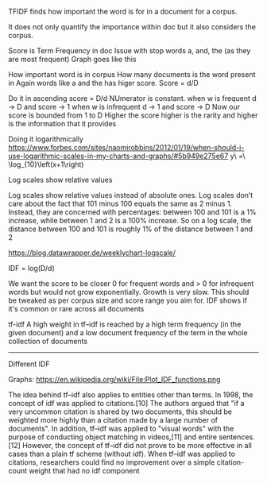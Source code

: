 TFIDF finds how important the word is for in a document for a corpus.

It does not only quantify the importance within doc but it also considers the corpus.

Score is Term Frequency in doc
Issue with stop words a, and, the (as they are most frequent)
Graph goes like this

How important word is in corpus
How many documents is the word present in
Again words like a and the has higer score.
Score = d/D

Do it in ascending
score = D/d
NUmerator is constant.
when w is frequent d -> D and score -> 1
when w is infrequent d -> 1 and score -> D
Now our score is bounded from 1 to D
Higher the score higher is the rarity and higher is the information that it provides

Doing it logarithmically
https://www.forbes.com/sites/naomirobbins/2012/01/19/when-should-i-use-logarithmic-scales-in-my-charts-and-graphs/#5b949e275e67
y\ =\ \log_{10}\left(x+1\right)

Log scales show relative values

Log scales show relative values instead of absolute ones. Log scales don’t care about the fact that 101 minus 100 equals the same as 2 minus 1. Instead, they are concerned with percentages: between 100 and 101 is a 1% increase, while between 1 and 2 is a 100% increase. So on a log scale, the distance between 100 and 101 is roughly 1% of the distance between 1 and 2

https://blog.datawrapper.de/weeklychart-logscale/

IDF = log(D/d)

We want the score to be closer 0 for frequent words and > 0 for infrequent words but would not grow exponentially. Growth is very slow. This should be tweaked as per corpus size and score range you aim for.
IDF shows if it's common or rare across all documents



tf-idf
A high weight in tf–idf is reached by a high term frequency (in the given document) and a low document frequency of the term in the whole collection of documents

---

Different IDF

Graphs: https://en.wikipedia.org/wiki/File:Plot_IDF_functions.png



The idea behind tf–idf also applies to entities other than terms. In 1998, the concept of idf was applied to citations.[10] The authors argued that "if a very uncommon citation is shared by two documents, this should be weighted more highly than a citation made by a large number of documents". In addition, tf–idf was applied to "visual words" with the purpose of conducting object matching in videos,[11] and entire sentences.[12] However, the concept of tf–idf did not prove to be more effective in all cases than a plain tf scheme (without idf). When tf–idf was applied to citations, researchers could find no improvement over a simple citation-count weight that had no idf component

